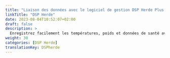 ```yaml
---
title: "Liaison des données avec le logiciel de gestion DSP Herde Plus ou Beef"
linkTitle: "DSP Herde"
date: 2023-08-04T10:52:07+02:00
draft: false
description: >
  Enregistrez facilement les températures, poids et données de santé avec l'appareil VitalControl et importez les données enregistrées dans le logiciel *Herde*.
weight: 30
catégories: [DSP Herde]
translationKey: DSPherde
---
```


